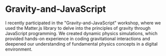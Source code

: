 # Gravity-and-JavaScript

I recently participated in the "Gravity-and-JavaScript" workshop, where we used the Matter.js library to delve into the principles of gravity through JavaScript programming. We created dynamic physics simulations, which provided hands-on experience in coding gravitational interactions and deepened our understanding of fundamental physics concepts in a digital environment.
